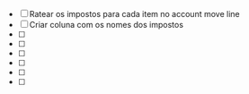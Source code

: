 - [ ] Ratear os impostos para cada item no account move line
- [ ] Criar coluna com os nomes dos impostos
- [ ] 
- [ ] 
- [ ] 
- [ ] 
- [ ] 
- [ ] 
